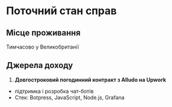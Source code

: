 # Поточний стан справ

## Місце проживання
Тимчасово у Великобританії

## Джерела доходу

1. **Довгостроковий погодинний контракт з Alludo на Upwork**
 - підтримка і розробка чат-ботів
 - Стек: Botpress, JavaScript, Node.js, Grafana
